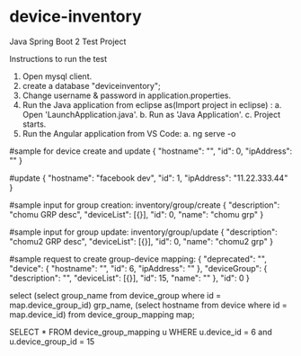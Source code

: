 # device-inventory
Java Spring Boot 2 Test Project


Instructions to run the test
1. Open mysql client.
2. create a database "deviceinventory";
3. Change username & password in application.properties.
4. Run the Java application from eclipse as(Import project in eclipse) :
	a. Open 'LaunchApplication.java'.
	b. Run as 'Java Application'.
	c. Project starts.
5. Run the Angular application from VS Code:
	a. ng serve -o	

#sample for device create and update
{
  "hostname": "",
  "id": 0,
  "ipAddress": ""
}

#update
{
  "hostname": "facebook dev",
  "id": 1,
  "ipAddress": "11.22.333.44"
}


#sample input for group creation: inventory/group/create
{
  "description": "chomu GRP desc",
  "deviceList": [{}],
  "id": 0,
  "name": "chomu grp"
}

#sample input for group update: inventory/group/update
{
  "description": "chomu2 GRP desc",
  "deviceList": [{}],
  "id": 0,
  "name": "chomu2 grp"
}

#sample request to create group-device mapping:
{
  "deprecated": "",
  "device": {
		"hostname": "",
		"id": 6,
		"ipAddress": ""
  },
  "deviceGroup": {
		"description": "",
		"deviceList": [{}],
		"id": 15,
		"name": ""
  },
  "id": 0
}

select (select group_name from device_group where id = map.device_group_id) grp_name,
  (select hostname from device where id = map.device_id)
   from device_group_mapping map;
   
   SELECT * FROM device_group_mapping u WHERE u.device_id = 6 and u.device_group_id = 15
